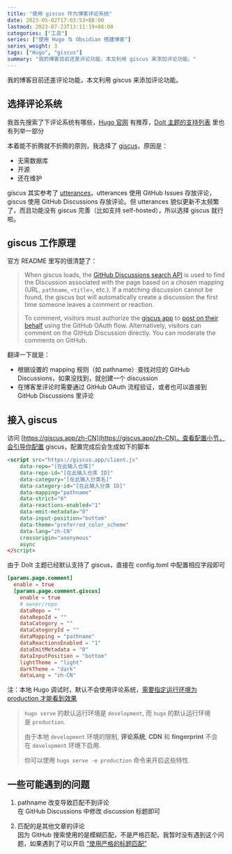 ```yaml
---
title: "使用 giscus 作为博客评论系统"
date: 2023-05-02T17:03:53+08:00
lastmod: 2023-07-23T13:11:19+08:00
categories: ["工具"]
series: ["使用 Hugo 与 Obsidian 搭建博客"]
series_weight: 3
tags: ["Hugo", "giscus"]
summary: "我的博客目前还差评论功能，本文利用 giscus 来添加评论功能。"
---
```


我的博客目前还差评论功能，本文利用 giscus 来添加评论功能。

## 选择评论系统

我首先搜索了下评论系统有哪些，[Hugo 官网](https://gohugo.io/content-management/comments/#alternatives) 有推荐，[DoIt 主题的支持列表](https://github.com/HEIGE-PCloud/DoIt#social-and-comment-systems) 里也有列举一部分

本着能不折腾就不折腾的原则，我选择了 [giscus](https://github.com/giscus/giscus)，原因是：
- 无需数据库
- 开源
- 还在维护

giscus 其实参考了 [utterances](https://github.com/utterance/utterances)，utterances 使用 GitHub Issues 存放评论，giscus 使用 GitHub Discussions 存放评论。但 utterances 貌似更新不太频繁了，而且功能没有 giscus 完善（比如支持 self-hosted），所以选择 giscus 就行啦。

## giscus 工作原理

官方 README 里写的很清楚了：

> When giscus loads, the [GitHub Discussions search API](https://docs.github.com/en/graphql/guides/using-the-graphql-api-for-discussions#search) is used to find the Discussion associated with the page based on a chosen mapping (URL, `pathname`, `<title>`, etc.). If a matching discussion cannot be found, the giscus bot will automatically create a discussion the first time someone leaves a comment or reaction.
> 
> To comment, visitors must authorize the [giscus app](https://github.com/apps/giscus) to [post on their behalf](https://docs.github.com/en/developers/apps/identifying-and-authorizing-users-for-github-apps) using the GitHub OAuth flow. Alternatively, visitors can comment on the GitHub Discussion directly. You can moderate the comments on GitHub.

翻译一下就是：
- 根据设置的 mapping 规则（如 pathname）查找对应的 GitHub Discussions，如果没找到，就创建一个 discussion
- 在博客里评论时需要通过 GitHub OAuth 流程验证，或者也可以直接到 GitHub Discussions 里评论

## 接入 giscus

访问 [https://giscus.app/zh-CN](https://giscus.app/zh-CN)，查看配置小节，会引导你配置 giscus，配置完成后会生成如下的脚本

```html
<script src="https://giscus.app/client.js"
    data-repo="[在此输入仓库]"
    data-repo-id="[在此输入仓库 ID]"
    data-category="[在此输入分类名]"
    data-category-id="[在此输入分类 ID]"
    data-mapping="pathname"
    data-strict="0"
    data-reactions-enabled="1"
    data-emit-metadata="0"
    data-input-position="bottom"
    data-theme="preferred_color_scheme"
    data-lang="zh-CN"
    crossorigin="anonymous"
    async
</script>
```

由于 DoIt 主题已经默认支持了 giscus，直接在 config.toml 中配置相应字段即可

```toml
[params.page.comment]
  enable = true
  [params.page.comment.giscus]
    enable = true
    # owner/repo
    dataRepo = ""
    dataRepoId = ""
    dataCategory = ""
    dataCategoryId = ""
    dataMapping = "pathname"
    dataReactionsEnabled = "1"
    dataEmitMetadata = "0"
    dataInputPosition = "bottom"
    lightTheme = "light"
    darkTheme = "dark"
    dataLang = "zh-CN"
```

注：本地 Hugo 调试时，默认不会使用评论系统，[需要指定运行环境为 production 才能看到效果](https://hugodoit.pages.dev/zh-cn/theme-documentation-basics/#site-configuration)

> `hugo serve` 的默认运行环境是 `development`, 而 `hugo` 的默认运行环境是 `production`.  
> 
> 由于本地 `development` 环境的限制, **评论系统**, **CDN** 和 **fingerprint** 不会在 `development` 环境下启用.  
> 
> 你可以使用 `hugo serve -e production` 命令来开启这些特性.

## 一些可能遇到的问题

1. pathname 改变导致匹配不到评论  
   在 GitHub Discussions 中修改 discussion 标题即可

2. 匹配的是其他文章的评论  
   因为 GitHub 搜索使用的是模糊匹配，不是严格匹配。我暂时没有遇到这个问题，如果遇到了可以开启 [“使用严格的标题匹配”](https://github.com/giscus/giscus/blob/main/ADVANCED-USAGE.md#data-strict)
